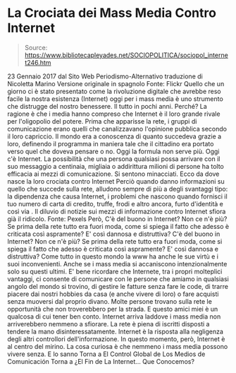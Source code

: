 # La Crociata dei Mass Media Contro Internet

> Source: https://www.bibliotecapleyades.net/SOCIOPOLITICA/sociopol_internet246.htm

23 Gennaio 2017
dal Sito Web Periodismo-Alternativo
traduzione di Nicoletta Marino
Versione originale in spagnolo
Fonte: Flickr
Quello che un giorno ci è stato presentato come la rivoluzione digitale che avrebbe reso facile la nostra esistenza (Internet) oggi per i mass media è uno strumento che distrugge del nostro benessere.
Il tutto in pochi anni. Perché?
La ragione è che i media hanno compreso che Internet è il loro grande rivale per l'oligopolio del potere. Prima che apparisse la rete, i gruppi di comunicazione erano quelli che canalizzavano l'opinione pubblica secondo il loro capriccio.
Il mondo era a conoscenza di quanto succedeva grazie a loro, definendo il programma in maniera tale che il cittadino era portato verso quel che doveva pensare o no. Oggi la formula non serve più. Oggi c'è Internet.
La possibilità che una persona qualsiasi possa arrivare con il suo messaggio a centinaia, migliaia o addirittura milioni di persone ha tolto efficacia ai mezzi di comunicazione.
Si sentono minacciati.
Ecco da dove nasce la loro crociata contro Internet
Perciò quando danno informazioni su quello che succede sulla rete, alludono sempre di più a degli svantaggi tipo:
la dipendenza che causa Internet, i problemi che nascono quando fornisci il tuo numero di carta di credito, truffe, frodi e altro ancora, furto d'identità e così via .
Il diluvio di notizie sui mezzi di informazione contro Internet sfiora già il ridicolo.
Fonte: Pexels
Però,
C'è del buono in Internet? Non ce n'è più? Se prima della rete tutto era fuori moda, come si spiega il fatto che adesso è criticata così aspramente? E' così dannosa e distruttiva?
C'è del buono in Internet?
Non ce n'è più?
Se prima della rete tutto era fuori moda, come si spiega il fatto che adesso è criticata così aspramente?
E' così dannosa e distruttiva?
Come tutto in questo mondo la www ha anche le sue virtù e i suoi inconvenienti.
Anche se i mass media si accaniscono intenzionalmente solo su questi ultimi.
E' bene ricordare che Internete, tra i propri molteplici vantaggi, ci consente di comunicare con le persone che amiamo in qualsiasi angolo del mondo si trovino, di gestire le fatture senza fare le code, di trarre piacere dai nostri hobbies da casa (e anche vivere di loro) o fare acquisti senza muoversi dal proprio divano.
Molte persone trovano sulla rete le opportunità che non troverebbero per la strada. E questo amici miei è un qualcosa di cui tener ben conto.
Internet arriva laddove i mass media non arriverebbero nemmeno a sfiorare.
La rete è piena di iscritti disposti a tendere la mano disinteressatamente. Internet è la risposta alla negligenza degli altri controllori dell'informazione.
In questo momento, però, Internet è al centro del mirino. La cosa curiosa è che nemmeno i mass media possono vivere senza.
E lo sanno
Torna a El Control Global de Los Medios de Comunicación
Torna a ¿El Fin de La Internet... Que Conocemos?
